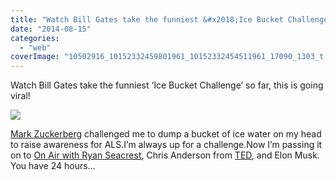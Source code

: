 ```yaml
---
title: "Watch Bill Gates take the funniest &#x2018;Ice Bucket Challenge&#x2019; so far, this is going..."
date: "2014-08-15"
categories: 
  - "web"
coverImage: "10502916_10152332459801961_10152332454511961_17090_1303_t.jpg"
---
```


Watch Bill Gates take the funniest ‘Ice Bucket Challenge’ so far, this is going viral!  
  
[![](https://fbcdn-vthumb-a.akamaihd.net/hvthumb-ak-xpa1/v/t15.0-10/10502916_10152332459801961_10152332454511961_17090_1303_t.jpg?oh=fa7b8709cd8dbb13593cfdca88797ce0&oe=548FA639&__gda__=1422122494_85ded22509c7d26837c7d62327735ad6)](https://www.facebook.com/video.php?v=10152332454511961)  
[](https://www.facebook.com/video.php?v=10152332454511961)  
  
[Mark Zuckerberg](http://www.facebook.com/profile.php?id=4 "To tag someone, type @ and then the friend's name") challenged me to dump a bucket of ice water on my head to raise awareness for ALS.I’m always up for a challenge.Now I’m passing it on to [On Air with Ryan Seacrest](http://www.facebook.com/profile.php?id=24636146951 "To tag someone, type @ and then the friend's name"), Chris Anderson from [TED](http://www.facebook.com/profile.php?id=29092950651 "To tag someone, type @ and then the friend's name"), and Elon Musk. You have 24 hours…
